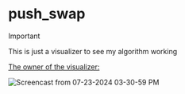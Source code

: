 # push_swap

> [!IMPORTANT]  
> This is just a visualizer to see my algorithm working
><p><a href="https://github.com/o-reo/push_swap_visualizer">The owner of the visualizer: </a></p>
![Screencast from 07-23-2024 03-30-59 PM](https://github.com/user-attachments/assets/7d870e18-7d3e-4955-841c-fe0c242b4708)
